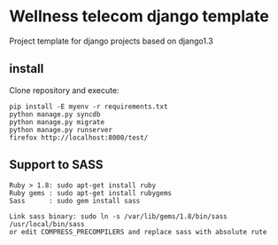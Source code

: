 
Wellness telecom django template
================================

Project template for django projects based on django1.3

install
-------

Clone repository and execute:

    pip install -E myenv -r requirements.txt
    python manage.py syncdb
    python manage.py migrate
    python manage.py runserver
    firefox http://localhost:8000/test/

Support to SASS
-------

    Ruby > 1.8: sudo apt-get install ruby
    Ruby gems : sudo apt-get install rubygems
    Sass      : sudo gem install sass

    Link sass binary: sudo ln -s /var/lib/gems/1.8/bin/sass /usr/local/bin/sass
    or edit COMPRESS_PRECOMPILERS and replace sass with absolute rute

 
